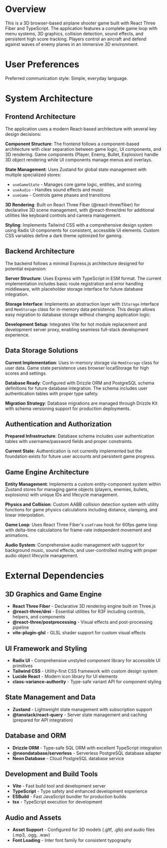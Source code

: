 # Overview

This is a 3D browser-based airplane shooter game built with React Three Fiber and TypeScript. The application features a complete game loop with menu systems, 3D graphics, collision detection, sound effects, and persistent high score tracking. Players control an aircraft and defend against waves of enemy planes in an immersive 3D environment.

# User Preferences

Preferred communication style: Simple, everyday language.

# System Architecture

## Frontend Architecture
The application uses a modern React-based architecture with several key design decisions:

**Component Structure**: The frontend follows a component-based architecture with clear separation between game logic, UI components, and 3D rendering. Game components (Player, Enemy, Bullet, Explosion) handle 3D object rendering while UI components manage menus and overlays.

**State Management**: Uses Zustand for global state management with multiple specialized stores:
- `useGameState` - Manages core game logic, entities, and scoring
- `useAudio` - Handles sound effects and music
- `useGame` - Controls game phases and transitions

**3D Rendering**: Built on React Three Fiber (@react-three/fiber) for declarative 3D scene management, with @react-three/drei for additional utilities like keyboard controls and camera management.

**Styling**: Implements Tailwind CSS with a comprehensive design system using Radix UI components for consistent, accessible UI elements. Custom CSS variables define a dark theme optimized for gaming.

## Backend Architecture
The backend follows a minimal Express.js architecture designed for potential expansion:

**Server Structure**: Uses Express with TypeScript in ESM format. The current implementation includes basic route registration and error handling middleware, with placeholder storage interface for future database integration.

**Storage Interface**: Implements an abstraction layer with `IStorage` interface and `MemStorage` class for in-memory data persistence. This design allows easy migration to database storage without changing application logic.

**Development Setup**: Integrates Vite for hot module replacement and development server proxy, enabling seamless full-stack development experience.

## Data Storage Solutions
**Current Implementation**: Uses in-memory storage via `MemStorage` class for user data. Game state persistence uses browser localStorage for high scores and settings.

**Database Ready**: Configured with Drizzle ORM and PostgreSQL schema definitions for future database integration. The schema includes user authentication tables with proper type safety.

**Migration Strategy**: Database migrations are managed through Drizzle Kit with schema versioning support for production deployments.

## Authentication and Authorization
**Prepared Infrastructure**: Database schema includes user authentication tables with username/password fields and proper constraints.

**Current State**: Authentication is not currently implemented but the foundation exists for future user accounts and persistent game progress.

## Game Engine Architecture
**Entity Management**: Implements a custom entity-component system within Zustand stores for managing game objects (players, enemies, bullets, explosions) with unique IDs and lifecycle management.

**Physics and Collision**: Custom AABB collision detection system with utility functions for game physics calculations including distance, clamping, and linear interpolation.

**Game Loop**: Uses React Three Fiber's `useFrame` hook for 60fps game loop with delta-time calculations for frame-rate independent movement and animations.

**Audio System**: Comprehensive audio management with support for background music, sound effects, and user-controlled muting with proper audio object lifecycle management.

# External Dependencies

## 3D Graphics and Game Engine
- **React Three Fiber** - Declarative 3D rendering engine built on Three.js
- **@react-three/drei** - Essential utilities for R3F including controls, helpers, and components
- **@react-three/postprocessing** - Visual effects and post-processing pipeline
- **vite-plugin-glsl** - GLSL shader support for custom visual effects

## UI Framework and Styling
- **Radix UI** - Comprehensive unstyled component library for accessible UI primitives
- **Tailwind CSS** - Utility-first CSS framework with custom design system
- **Lucide React** - Modern icon library for UI elements
- **class-variance-authority** - Type-safe variant API for component styling

## State Management and Data
- **Zustand** - Lightweight state management with subscription support
- **@tanstack/react-query** - Server state management and caching (prepared for API integration)

## Database and ORM
- **Drizzle ORM** - Type-safe SQL ORM with excellent TypeScript integration
- **@neondatabase/serverless** - Serverless PostgreSQL database adapter
- **Neon Database** - Cloud PostgreSQL database service

## Development and Build Tools
- **Vite** - Fast build tool and development server
- **TypeScript** - Type safety and enhanced development experience
- **ESBuild** - Fast JavaScript bundler for production builds
- **tsx** - TypeScript execution for development

## Audio and Assets
- **Asset Support** - Configured for 3D models (.gltf, .glb) and audio files (.mp3, .ogg, .wav)
- **Font Loading** - Inter font family for consistent typography